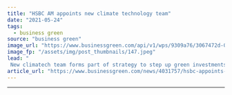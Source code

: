```yaml
---
title: "HSBC AM appoints new climate technology team"
date: "2021-05-24"
tags: 
  - business green
source: "business green"
image_url: "https://www.businessgreen.com/api/v1/wps/9309a76/3067472d-0156-4bb6-9c13-d06a5e2e4b01/2/hsbc-sign-2-185x114.jpeg"
image_fp: "/assets/img/post_thumbnails/147.jpeg"
lead: "
 New climatech team forms part of strategy to step up green investments ..."
article_url: "https://www.businessgreen.com/news/4031757/hsbc-appoints-climate-technology-team"
---
```


---
